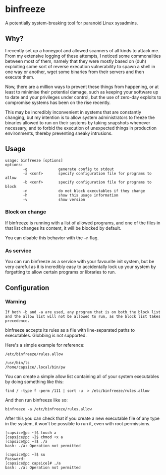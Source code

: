 # binfreeze

A potentially system-breaking tool for paranoid Linux sysadmins.

## Why?

I recently set up a honeypot and allowed scanners of all kinds to attack me. From my extensive logging of these attempts, I noticed some commonalities between most of them, namely that they were mostly based on (duh) exploiting some sort of reverse execution vulnerability to spawn a shell in one way or another, wget some binaries from their servers and then execute them.

Now, there are a million ways to prevent these things from happening, or at least to minimise their potential damage, such as keeping your software up to date and your privileges under control, but the use of zero-day exploits to compromise systems has been on the rise recently.

This may be incredibly inconvenient in systems that are constantly changing, but my intention is to allow system administrators to freeze the binaries allowed to run on their systems by taking snapshots whenever necessary, and to forbid the execution of unexpected things in production environments, thereby preventing sneaky intrusions.

## Usage

```
usage: binfreeze [options]
options:
        -g              generate config to stdout
        -a <conf>       specify configuration file for programs to allow
        -b <conf>       specify configuration file for programs to block
        -n              do not block executables if they change
        -h              show this usage information
        -v              show version
```

### Block on change

If binfreeze is running with a list of allowed programs, and one of the files in that list changes its content, it will be blocked by default.

You can disable this behavior with the `-n` flag.

### As service

You can run binfreeze as a service with your favourite init system, but be very careful as it is incredibly easy to accidentally lock up your system by forgetting to allow certain programs or libraries to run.

## Configuration

### Warning

```
If both -b and -a are used, any program that is on both the block list and the allow list will not be allowed to run, as the block list takes precedence.
```

binfreeze accepts its rules as a file with line-separated paths to executables. Globbing is not supported.

Here's a simple example for reference:

`/etc/binfreeze/rules.allow`
```
/usr/bin/ls
/home/capsice/.local/bin/pw
```

You can create a simple allow list containing all of your system executables by doing something like this:

```
find / -type f -perm /111 | sort -u  > /etc/binfreeze/rules.allow
```

And then run binfreeze like so:

```
binfreeze -a /etc/binfreeze/rules.allow
```

After this you can check that if you create a new executable file of any type in the system, it won't be possible to run it, even with root permissions.

```
[capsice@pc ~]$ touch a
[capsice@pc ~]$ chmod +x a
[capsice@pc ~]$ ./a 
bash: ./a: Operation not permitted

[capsice@pc ~]$ su
Password: 
[capsice@pc capsice]# ./a 
bash: ./a: Operation not permitted

```
